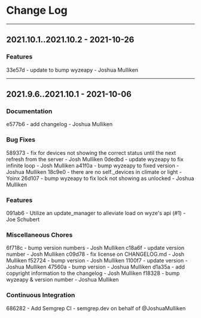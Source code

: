 <!--
SPDX-FileCopyrightText: 2021 Joshua Mulliken <joshua@mulliken.net>

SPDX-License-Identifier: Apache-2.0
-->

# Change Log


- - -
## 2021.10.1..2021.10.2 - 2021-10-26


### Features

33e57d - update to bump wyzeapy - Joshua Mulliken

- - -
## 2021.9.6..2021.10.1 - 2021-10-06


### Documentation

e577b6 - add changelog - Joshua Mulliken

### Bug Fixes

589373 - fix for devices not showing the correct status until the next refresh from the server - Josh Mulliken
0dedbd - update wyzeapy to fix infinite loop - Josh Mulliken
a41f0a - bump wyzeapy to fixed version - Joshua Mulliken
18c9e0 - there are no self._devices in climate or light - Yoinx
26d107 - bump wyzeapy to fix lock not showing as unlocked - Joshua Mulliken

### Features

091ab6 - Utilize an update_manager to alleviate load on wyze's api  (#1) - Joe Schubert

### Miscellaneous Chores

6f718c - bump version numbers - Josh Mulliken
c18a6f - update version number - Josh Mulliken
c09d78 - fix license on CHANGELOG.md - Josh Mulliken
f52724 - bump version - Josh Mulliken
1100f7 - update version - Joshua Mulliken
47560a - bump version - Joshua Mulliken
d1a35a - add copyright information to the changelog - Josh Mulliken
f18328 - bump wyzeapy & version number - Joshua Mulliken

### Continuous Integration

686282 - Add Semgrep CI - semgrep.dev on behalf of @JoshuaMulliken
